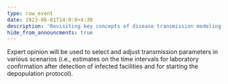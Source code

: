 ```yaml
---
type: raw_event
date: 2023-06-01T14:0:0+4:30
description: 'Revisiting key concepts of disease transmission modeling and hosting an FMD transmission and control expert opinion panel'
hide_from_announcments: true
---
```


Expert opinion will be used to select and adjust transmission parameters in various scenarios (i.e., estimates on the time intervals for laboratory confirmation after detection of infected facilities and for starting the depopulation protocol).
